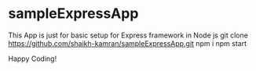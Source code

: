 # sampleExpressApp
This App is just for basic setup for Express framework in Node js
git clone https://github.com/shaikh-kamran/sampleExpressApp.git
npm i
npm start

Happy Coding!

